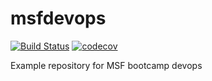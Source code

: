 # msfdevops
 
[![Build Status](https://travis-ci.org/edeustua/msfdevops.svg?branch=master)](https://travis-ci.org/edeustua/msfdevops) [![codecov](https://codecov.io/gh/edeustua/msfdevops/branch/master/graph/badge.svg)](https://codecov.io/gh/edeustua/msfdevops)

Example repository for MSF bootcamp devops
